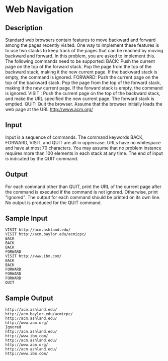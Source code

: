 # Web Navigation

## Description
Standard web browsers contain features to move backward and forward among the pages recently visited. One way to implement these features is to use two stacks to keep track of the pages that can be reached by moving backward and forward. In this problem, you are asked to implement this.
The following commands need to be supported: 
BACK: Push the current page on the top of the forward stack. Pop the page from the top of the backward stack, making it the new current page. If the backward stack is empty, the command is ignored. 
FORWARD: Push the current page on the top of the backward stack. Pop the page from the top of the forward stack, making it the new current page. If the forward stack is empty, the command is ignored. 
VISIT : Push the current page on the top of the backward stack, and make the URL specified the new current page. The forward stack is emptied. 
QUIT: Quit the browser. 
Assume that the browser initially loads the web page at the URL http://www.acm.org/

## Input
Input is a sequence of commands. The command keywords BACK, FORWARD, VISIT, and QUIT are all in uppercase. URLs have no whitespace and have at most 70 characters. You may assume that no problem instance requires more than 100 elements in each stack at any time. The end of input is indicated by the QUIT command.

## Output
For each command other than QUIT, print the URL of the current page after the command is executed if the command is not ignored. Otherwise, print "Ignored". The output for each command should be printed on its own line. No output is produced for the QUIT command.

## Sample Input
```
VISIT http://acm.ashland.edu/
VISIT http://acm.baylor.edu/acmicpc/
BACK
BACK
BACK
FORWARD
VISIT http://www.ibm.com/
BACK
BACK
FORWARD
FORWARD
FORWARD
QUIT
```
## Sample Output
```
http://acm.ashland.edu/
http://acm.baylor.edu/acmicpc/
http://acm.ashland.edu/
http://www.acm.org/
Ignored
http://acm.ashland.edu/
http://www.ibm.com/
http://acm.ashland.edu/
http://www.acm.org/
http://acm.ashland.edu/
http://www.ibm.com/
```
